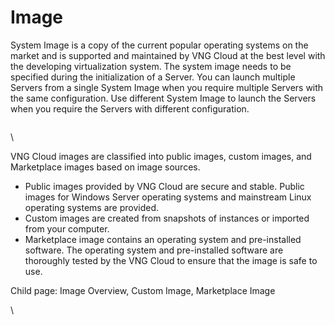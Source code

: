 # Image

System Image is a copy of the current popular operating systems on the market and is supported and maintained by VNG Cloud at the best level with the developing virtualization system. The system image needs to be specified during the initialization of a Server. You can launch multiple Servers from a single System Image when you require multiple Servers with the same configuration. Use different System Image to launch the Servers when you require the Servers with different configuration.

<figure><img src="https://docs.vngcloud.vn/download/attachments/49648027/image2022-11-14_13-25-1.png?version=1&#x26;modificationDate=1669021321000&#x26;api=v2" alt=""><figcaption></figcaption></figure>

\


VNG Cloud images are classified into public images, custom images, and Marketplace images based on image sources.

* Public images provided by VNG Cloud are secure and stable. Public images for Windows Server operating systems and mainstream Linux operating systems are provided.
* Custom images are created from snapshots of instances or imported from your computer.
* Marketplace image contains an operating system and pre-installed software. The operating system and pre-installed software are thoroughly tested by the VNG Cloud to ensure that the image is safe to use.

Child page: Image Overview, Custom Image, Marketplace Image

\
